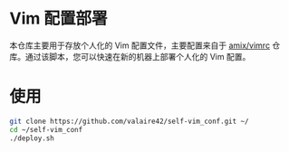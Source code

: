 # Vim 配置部署

本仓库主要用于存放个人化的 Vim 配置文件，主要配置来自于 [amix/vimrc](https://github.com/amix/vimrc) 仓库。通过该脚本，您可以快速在新的机器上部署个人化的 Vim 配置。

# 使用
```bash
git clone https://github.com/valaire42/self-vim_conf.git ~/
cd ~/self-vim_conf
./deploy.sh
